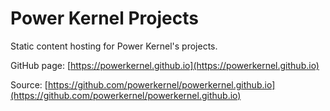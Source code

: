 Power Kernel Projects
=====================

Static content hosting for Power Kernel's projects.

GitHub page: [https://powerkernel.github.io](https://powerkernel.github.io)

Source: [https://github.com/powerkernel/powerkernel.github.io](https://github.com/powerkernel/powerkernel.github.io)